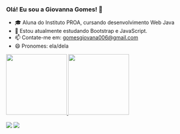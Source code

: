 ### Olá! Eu sou a Giovanna Gomes! 👋


- 🎓 Aluna do Instituto PROA, cursando desenvolvimento Web Java
- 🌱 Estou atualmente estudando Bootstrap e JavaScript.
- 📫 Contate-me em: gomesgiovana006@gmail.com
- 😄 Pronomes: ela/dela

<!-- stats -->
<a href="https://github.com/annavoigg">
  <img height="165em" src="https://github-readme-stats.vercel.app/api?username=annavoigg&show_icons=true&theme=synthwave&include_all_commits=true&count_private=true"/>
  <img height="165" src="https://github-readme-stats.vercel.app/api/top-langs/?username=annavoigg&layout=compact&langs_count=7&theme=synthwave"/>
</div>
<div style="display: inline_block"><br>
  
<!--   icones -->
 <div> 
  <a href = "mailto:gomesgiovanna006@gmail.com"><img src="https://img.shields.io/badge/-Gmail-%23333?style=for-the-badge&logo=gmail&logoColor=white" target="_blank"></a>
  <a href="https://www.linkedin.com/in/giovanna-gomes-cortez-790197229/" target="_blank"><img src="https://img.shields.io/badge/-LinkedIn-%230077B5?style=for-the-badge&logo=linkedin&logoColor=white" target="_blank"></a> 
